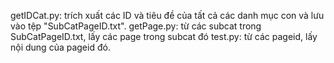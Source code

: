 getIDCat.py: trích xuất các ID và tiêu đề của tất cả các danh mục con và lưu vào tệp "SubCatPageID.txt".
getPage.py: từ các subcat trong SubCatPageID.txt, lấy các page trong subcat đó
test.py: từ các pageid, lấy nội dung của pageid đó.
